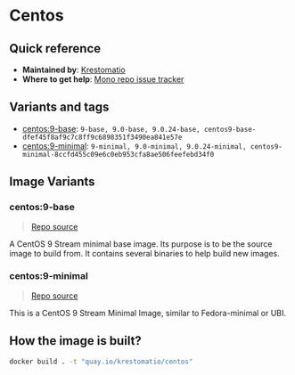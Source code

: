 # Centos
## Quick reference
- **Maintained by**:
[Krestomatio](https://krestomatio.com)
- **Where to get help**:
[Mono repo issue tracker](https://github.com/krestomatio/container_builder/issues)

## Variants and tags
- [centos:9-base](#centos9-base): `9-base, 9.0-base, 9.0.24-base, centos9-base-dfef45f8af9c7c8ff9c6898351f3490ea841e57e`
- [centos:9-minimal](#centos9-minimal): `9-minimal, 9.0-minimal, 9.0.24-minimal, centos9-minimal-8ccfd455c09e6c0eb953cfa8ae506feefebd34f0`


## Image Variants
### centos:9-base
> [Repo source](https://github.com/krestomatio/container_builder/tree/master/centos/centos9-base)

A CentOS 9 Stream minimal base image. Its purpose is to be the source image to build from. It contains several binaries to help build new images.

### centos:9-minimal
> [Repo source](https://github.com/krestomatio/container_builder/tree/master/centos/centos9-minimal)

This is a CentOS 9 Stream Minimal Image, similar to Fedora-minimal or UBI.

## How the image is built?
```bash
docker build . -t "quay.io/krestomatio/centos"
```

